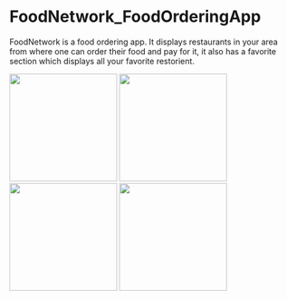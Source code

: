 # FoodNetwork_FoodOrderingApp
FoodNetwork is a food ordering app. It displays restaurants in your area from where one can order their food and pay for it, it also has a favorite section which displays all your favorite restorient.


<img width="190"  src="https://drive.google.com/thumbnail?id=11xB5tyZdKuCm9tRXIls5BuqqZJXXFy1N"> <img width="190"  src="https://drive.google.com/thumbnail?id=1XWAhamgFB0DMkhvlt2ylKvPlGOfQ1P-2">
<img width="190"  src="https://drive.google.com/thumbnail?id=13_t31oBYoZCvRANOD1f4srv25gCgMOJJ">  <img width="190"  src="https://drive.google.com/thumbnail?id=1amEuvv6yzpOey0cioj24KbT8H39PrZDU">



